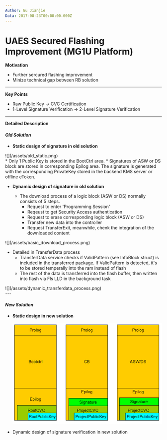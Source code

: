 ```yaml
---
Author: Gu Jianjie
Data: 2017-08-23T00:00:00.000Z
---
```


# UAES Secured Flashing Improvement \(MG1U Platform\)

**Motivation**

* Further sercured flashing improvement 
* Minize technical gap between RB solution

---

**Key Points**

* Raw Public Key -&gt; CVC Certification
* 1-Level Signature Verification -&gt; 2-Level Signature Verification

---

**Detailed Description**

#### _Old Solution_

* **Static design of signature in old solution**
<div>
  ![](/assets/old_static.png)
</div>
  * Only 1 Public Key is stored in the BootCtrl area.
  * Signatures of ASW or DS block are stored in corresponding Epilog area. The signature is generated with the corresponding PrivateKey stored in the backend KMS server or offline eToken.


* **Dynamic design of signature in old solution**

  * The download process of a logic block (ASW or DS) normally consists of 5 steps. 
    * Request to enter 'Programming Session'
    * Reqeust to get Security Access authentication
    * Request to erase corresponding logic block (ASW or DS)
    * Transfer new data into the controller
    * Request TransferExit, meanwhile, chenk the integration of the downloaded content
<div>
![](/assets/basic_download_process.png)
</div>


  * Detailed in TransferData process
      * TransferData service checks if ValidPattern (see InfoBlock struct) is included in the transferred package. If ValidPattern is detected, it's to be stored temperally into the ram instead of flash
      * The rest of the data is transferred into the flash buffer, then written into flash via Fls LLD in the background task
      
    
<div> 
![](/assets/dynamic_transferdata_process.png)
</div>
---

#### _New Solution_

* **Static design in new solution**

  ![](/assets/new_static.png)

* Dynamic design of signature verification in new solution



